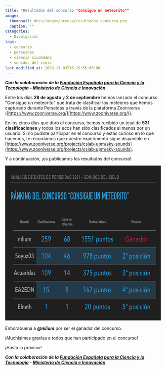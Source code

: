 ```yaml
---
title: "Resultados del concurso "Consigue un meteorito""
image: 
  thumbnail: docs/images/prensa/resultados_concurso.png
  caption: ""
categories:
  - Divulgación
tags:
  - concurso
  - perseidas
  - ciencia ciudadana
  - sonidos del cielo
last_modified_at: 2020-11-03T16:19:55-05:00
---
```


***Con la colaboración de la [Fundación Española para la Ciencia y la Tecnología](https://www.fecyt.es/) - [Ministerio de Ciencia e Innovación](https://www.ciencia.gob.es/)***

Entre los días **29 de agosto** y **2 de septiembre** hemos lanzado el concurso "Consigue un meteorito" que trata de clasificar los meteoros que hemos capturado durante Perseidas a través de la plataforma Zooniverse ([https://www.zooniverse.org/](https://www.zooniverse.org/)). 

En los cinco días que duró el concurso, hemos recibido un total de **531 clasificaciones** y todos los ecos han sido clasificados al menos por un usuario. Si no pudiste participar en el concurso y estás curioso en lo que hacemos, te recordamos que nuestro experimento sigue disponible en [https://www.zooniverse.org/projects/cslab-upm/sky-sounds](https://www.zooniverse.org/projects/cslab-upm/sky-sounds).


Y a continuación, ¡os publicamos los resultados del concurso!

<img src="../docs/images/prensa/resultados_concurso.png" style="height:500px">

Enhorabuena a ***@nilium*** por ser el ganador del concurso. 

¡Muchísimas gracias a todos que han participado en el concurso! 

¡Hasta la próxima!


***Con la colaboración de la [Fundación Española para la Ciencia y la Tecnología](https://www.fecyt.es/) - [Ministerio de Ciencia e Innovación](https://www.ciencia.gob.es/)***

